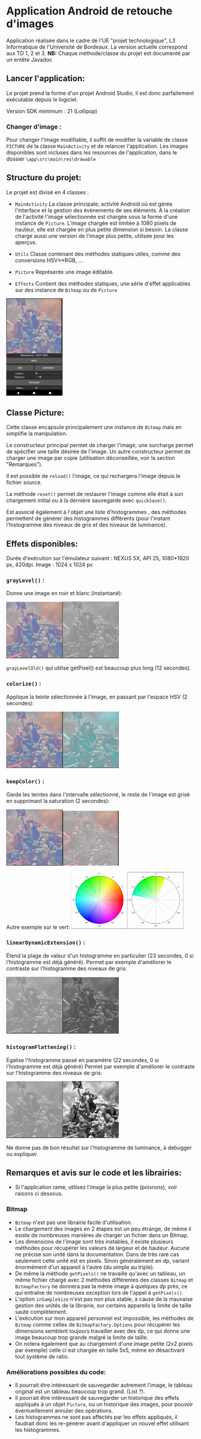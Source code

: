 # Application Android de retouche d'images
Application réalisée dans le cadre de l'UE "projet technologique", L3 Informatique de l'Université de Bordeaux.
La version actuelle correspond aux TD 1, 2 et 3.
**NB:** Chaque méthode/classe du projet est documenté par un entête Javadoc

## Lancer l'application:
Le projet prend la forme d'un projet Android Studio, il est donc parfaitement exécutable depuis le logiciel.

Version SDK mimimum : 21 (Lollipop)

### Changer d'image :
Pour changer l'image modifiable, il suffit de modifier la variable de classe `PICTURE` de la classe `MainActivity` et de relancer l'application. Les images disponibles sont incluses dans les resources de l'application, dans le dossier `\app\src\main\res\drawable`


## Structure du projet:
Le projet est divisé en 4 classes :
* `MainActivity`
La classe principale, activité Android où est gérée l'interface et la gestion des évènements de ses éléments. A la création de l'activité l'image sélectionnée est chargée sous la forme d'une instance de `Picture`.
L'image chargée est limitée à 1080 pixels de hauteur, elle est chargée en plus petite dimension si besoin.
La classe charge aussi une version de l'image plus petite, utilisée pour les aperçus.

* `Utils`
Classe contenant des méthodes statiques utiles, comme des conversions HSV<->RGB, ...

* `Picture`
Représente une image éditable.

* `Effects`
Contient des méthodes statiques, une série d'effet applicables sur des instance de `Bitmap` ou de `Picture`

<img src="readme_src/app.PNG" width="150">

## Classe Picture:
Cette classe encapsule principalement une instance de `Bitmap` mais en simplifie la manipulation.

Le constructeur principal permet de charger l'image, une surcharge permet de spécifier une taille désirée de l'image. Un autre constructeur permet de charger une image par copie (utilisation déconseillée, voir la section "Remarques").

Il est possible de `reload()` l'image, ce qui rechargera l'image depuis le fichier source.

La méthode `reset()` permet de restaurer l'image comme elle était à son chargement initial ou à la dernière sauvegarde avec `quickSave()`.

Est associé également à l'objet une liste d'histogrammes , des méthodes permettent de générer des histogrammes différents (pour l'instant l'histogramme des niveaux de gris et des niveaux de luminance).

## Effets disponibles:
Durée d'exécution sur l'émulateur suivant : NEXUS 5X, API 25, 1080*1920 px, 420dpi. Image : 1024 x 1024 px

### `grayLevel()` :
Donne une image en noir et blanc (instantané):

<img src="readme_src/original.PNG" width="150"><img src="readme_src/gris.PNG" width="150">

`grayLevelOld()` qui utilise getPixel() est beaucoup plus long (12 secondes).

### `colorize()` :
Applique la teinte sélectionnée à l'image, en passant par l'espace HSV (2 secondes):

<img src="readme_src/original.PNG" width="150"><img src="readme_src/teinte.PNG" width="150">

### `keepColor()` :
Garde les teintes dans l'intervalle sélectionné, le reste de l'image est grisé en supprimant la saturation (2 secondes):

<img src="readme_src/original.PNG" width="150"><img src="readme_src/keep.PNG" width="150">

Autre exemple sur le vert:
<img src="readme_src/wheel.PNG" width="150"><img src="readme_src/wheel2.PNG" width="150">

### `linearDynamicExtension()` :
Étend la plage de valeur d'un histogramme en particulier (23 secondes, 0 si l'histogramme est déjà généré).
Permet par exemple d'améliorer le contraste sur l'histogramme des niveaux de gris:

<img src="readme_src/gris.PNG" width="150"><img src="readme_src/gris_contraste_lineaire.PNG" width="150">

### `histogramFlattening()` :
Égalise l'histogramme passé en paramètre (22 secondes, 0 si l'histogramme est déjà généré)
Permet par exemple d'améliorer le contraste sur l'histogramme des niveaux de gris:

<img src="readme_src/gris.PNG" width="150"><img src="readme_src/gris_flat.PNG" width="150">

Ne donne pas de bon résultat sur l'histogramme de luminance, à debugger ou expliquer.

## Remarques et avis sur le code et les librairies:
* Si l'application rame, utilisez l'image la plus petite (poivrons), voir raisons ci dessous.

### Bitmap 
* `Bitmap` n'est pas une librairie facile d'utilisation.
* Le chargement des images en 2 étapes est un peu étrange, de même il existe de nombreuses manières de charger un fichier dans un Bitmap.
* Les dimensions de l'image sont très instables, il existe plusieurs méthodes pour récupérer les valeurs de largeur et de hauteur. Aucune ne précise son unité dans la documentation. Dans de très rare cas seulement cette unité est en pixels. Sinon généralement en dp, variant énormément d'un appareil à l'autre (du simple au triple).
* De même la méthode `getPixels()` ne travaille qu'avec un tableau, un même fichier chargé avec 2 méthodes différentes des classes `Bitmap` et `BitmapFactory` ne donnera pas la même image à quelques dp près, ce qui entraîne de nombreuses exception lors de l'appel à `getPixels()`.
* L'option `inSampleSize` n'est pas non plus stable, à cause de la mauvaise gestion des unités de la librairie, sur certains appareils la limite de taille saute complètement.
* L'exécution sur mon appareil personnel est impossible, les méthodes de `Bitmap` comme celles de `BitmapFactory.Options` pour récupérer les dimensions semblent toujours travailler avec des dp, ce qui donne une image beaucoup trop grande malgré la limite de taille.
* On notera également que au chargement d'une image petite (2x2 pixels par exemple) celle ci est chargée en taille 5x5, même en désactivant tout système de ratio.

### Améliorations possibles du code:
* Il pourrait être intéressant de sauvegarder autrement l'image, le tableau original est un tableau beaucoup trop grand. (List ?).
* Il pourrait être intéressant de sauvegarder un historique des effets appliqués à un objet `Picture`, ou un historique des images, pour pouvoir éventuellement annuler des opérations.
* Les histogrammes ne sont pas affectés par les effets appliqués, il faudrait donc les re-générer avant d'appliquer un nouvel effet utilisant les histogrammes.

